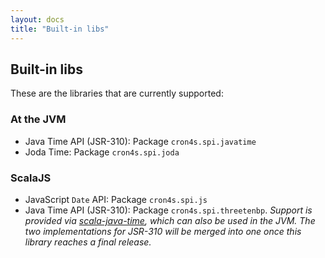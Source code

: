 ```yaml
---
layout: docs
title: "Built-in libs"
---
```


## Built-in libs

These are the libraries that are currently supported:

### At the JVM

 * Java Time API (JSR-310): Package `cron4s.spi.javatime`
 * Joda Time: Package `cron4s.spi.joda`

### ScalaJS

 * JavaScript `Date` API: Package `cron4s.spi.js`
 * Java Time API (JSR-310): Package `cron4s.spi.threetenbp`. _Support is provided via [scala-java-time](https://github.com/soc/scala-java-time), which can also be used in the JVM. The two implementations for JSR-310 will be merged into one once this library reaches a final release._